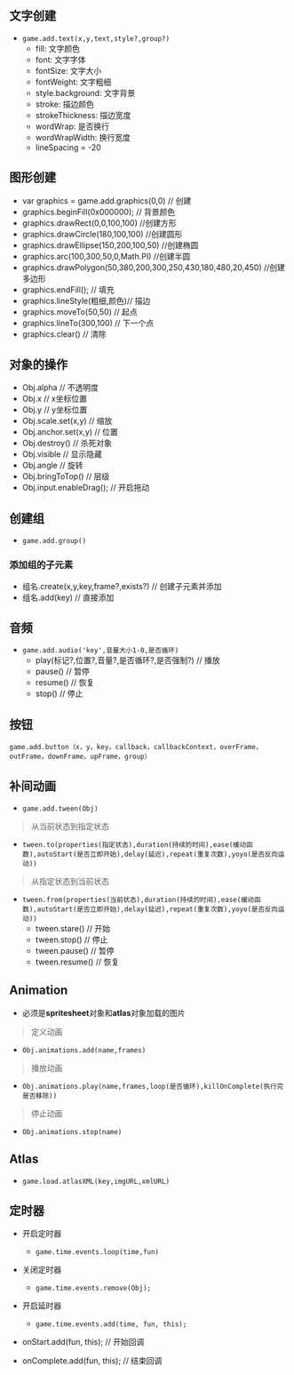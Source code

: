 ## 文字创建
- `game.add.text(x,y,text,style?,group?)`
    - fill: 文字颜色
    - font: 文字字体
    - fontSize: 文字大小
    - fontWeight: 文字粗细
    - style.background: 文字背景
    - stroke: 描边颜色
    - strokeThickness: 描边宽度
    - wordWrap: 是否换行
    - wordWrapWidth: 换行宽度
    - lineSpacing = -20

## 图形创建
- var graphics = game.add.graphics(0,0) // 创建
- graphics.beginFill(0x000000); // 背景颜色
- graphics.drawRect(0,0,100,100) //创建方形
- graphics.drawCircle(180,100,100) //创建圆形
- graphics.drawEllipse(150,200,100,50) //创建椭圆
- graphics.arc(100,300,50,0,Math.PI) //创建半圆
- graphics.drawPolygon(50,380,200,300,250,430,180,480,20,450) //创建多边形
- graphics.endFill(); // 填充
- graphics.lineStyle(粗细,颜色)// 描边
- graphics.moveTo(50,50) // 起点
- graphics.lineTo(300,100) // 下一个点
- graphics.clear() // 清除


## 对象的操作
- Obj.alpha // 不透明度
- Obj.x // x坐标位置
- Obj.y // y坐标位置
- Obj.scale.set(x,y) // 缩放
- Obj.anchor.set(x,y) // 位置
- Obj.destroy() // 杀死对象
- Obj.visible // 显示隐藏
- Obj.angle // 旋转
- Obj.bringToTop() // 层级
- Obj.input.enableDrag(); // 开启拖动
## 创建组
- `game.add.group()`
### 添加组的子元素
- 组名.create(x,y,key,frame?,exists?) // 创建子元素并添加
- 组名.add(key) // 直接添加

## 音频
- `game.add.audio('key',音量大小1-0,是否循环)`
    - play(标记?,位置?,音量?,是否循环?,是否强制?) // 播放
    - pause() // 暂停
    - resume() // 恢复
    - stop() // 停止

## 按钮
`game.add.button（x，y，key，callback，callbackContext，overFrame，outFrame，downFrame，upFrame，group）`


## 补间动画
- `game.add.tween(Obj)`
> 从当前状态到指定状态
- `tween.to(properties(指定状态),duration(持续的时间),ease(缓动函数),autoStart(是否立即开始),delay(延迟),repeat(重复次数),yoyo(是否反向运动)) `
> 从指定状态到当前状态
- `tween.from(properties(当前状态),duration(持续的时间),ease(缓动函数),autoStart(是否立即开始),delay(延迟),repeat(重复次数),yoyo(是否反向运动))`
    - tween.stare() // 开始
    - tween.stop() // 停止
    - tween.pause() // 暂停
    - tween.resume() // 恢复

## Animation
- 必须是**spritesheet**对象和**atlas**对象加载的图片
> 定义动画
- `Obj.animations.add(name,frames)`
> 播放动画
- `Obj.animations.play(name,frames,loop(是否循环),killOnComplete(执行完是否移除))`
> 停止动画
- `Obj.animations.stop(name)`

## Atlas
- `game.load.atlasXML(key,imgURL,xmlURL)`

## 定时器
- 开启定时器
    - `game.time.events.loop(time,fun)`
- 关闭定时器
    - `game.time.events.remove(Obj);`
- 开启延时器
    - `game.time.events.add(time, fun, this);`


- onStart.add(fun, this); // 开始回调
- onComplete.add(fun, this); // 结束回调